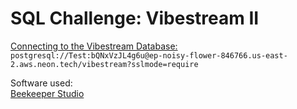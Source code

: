 # SQL Challenge: Vibestream II

<u>Connecting to the Vibestream Database:</u>  
`postgresql://Test:bQNxVzJL4g6u@ep-noisy-flower-846766.us-east-2.aws.neon.tech/vibestream?sslmode=require`

Software used:  
[Beekeeper Studio](https://www.beekeeperstudio.io/)
